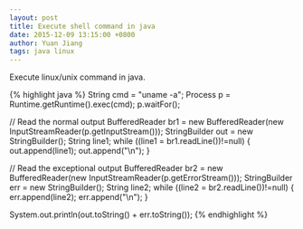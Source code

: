```yaml
---
layout: post
title: Execute shell command in java
date: 2015-12-09 13:15:00 +0800
author: Yuan Jiang
tags: java linux
---
```


Execute linux/unix command in java.

{% highlight java %}
String cmd = "uname -a";
Process p = Runtime.getRuntime().exec(cmd);
p.waitFor();

// Read the normal output
BufferedReader br1 = new BufferedReader(new InputStreamReader(p.getInputStream()));
StringBuilder out = new StringBuilder();
String line1;
while ((line1 = br1.readLine())!=null)
{
  out.append(line1);
  out.append("\n");
}

// Read the exceptional output
BufferedReader br2 = new BufferedReader(new InputStreamReader(p.getErrorStream()));
StringBuilder err = new StringBuilder();
String line2;
while ((line2 = br2.readLine())!=null)
{
  err.append(line2);
  err.append("\n");
}

System.out.println(out.toString() + err.toString());
{% endhighlight %}
